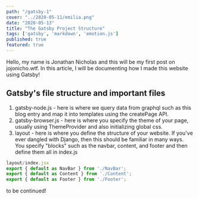 ```yaml
---
path: "/gatsby-1"
cover: "../2020-05-11/emilia.png"
date: "2020-05-13"
title: "The Gatsby Project Structure"
tags: ['gatsby', 'markdown', 'emotion.js']
published: true
featured: true
---
```


Hello, my name is Jonathan Nicholas and this will be my first post on jojonicho.wtf. In this article, I will be documenting how I made this website using Gatsby!

## Gatsby's file structure and important files
1. gatsby-node.js - here is where we query data from graphql such as this blog entry and map it into templates using the createPage API.
2. gatsby-browser.js - here is where you specify the theme of your page, usually using ThemeProvider and also initializing global css.
3. layout - here is where you define the structure of your website. If you've ever dangled with Django, then this should be familiar in many ways. You specify "blocks" such as the navbar, content, and footer and then define them all in index.js

```jsx
layout/index.jsx
export { default as NavBar } from './NavBar';
export { default as Content } from './Content';
export { default as Footer } from './Footer';
```
to be continued!
